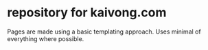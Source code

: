 # repository for kaivong.com
Pages are made using a basic templating approach. Uses minimal of everything where possible. 
